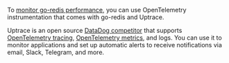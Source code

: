 To [monitor go-redis performance](go-redis-monitoring.md), you can use OpenTelemetry instrumentation
that comes with go-redis and Uptrace.

Uptrace is an open source
[DataDog competitor](https://uptrace.dev/get/compare/datadog-competitors.html) that supports
[OpenTelemetry tracing](https://uptrace.dev/opentelemetry/distributed-tracing.html),
[OpenTelemetry metrics](https://uptrace.dev/opentelemetry/metrics.html), and logs. You can use it to
monitor applications and set up automatic alerts to receive notifications via email, Slack,
Telegram, and more.
